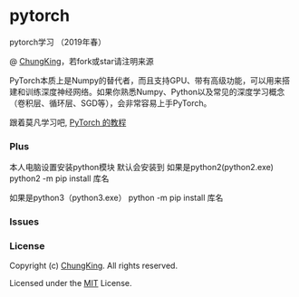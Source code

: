 # pytorch
pytorch学习 （2019年春）

@ [ChungKing](https://github.com/HuangCongQing/pytorch)，若fork或star请注明来源


PyTorch本质上是Numpy的替代者，而且支持GPU、带有高级功能，可以用来搭建和训练深度神经网络。如果你熟悉Numpy、Python以及常见的深度学习概念（卷积层、循环层、SGD等），会非常容易上手PyTorch。

跟着莫凡学习吧, [PyTorch 的教程](https://morvanzhou.github.io/tutorials/machine-learning/torch/)


### Plus

本人电脑设置安装python模块
默认会安装到
如果是python2(python2.exe)
python2 -m pip install 库名

如果是python3（python3.exe）
python -m pip install 库名

### Issues


### License

Copyright (c) [ChungKing](https://github.com/HuangCongQing/pytorch). All rights reserved.

Licensed under the [MIT](./LICENSE) License.
